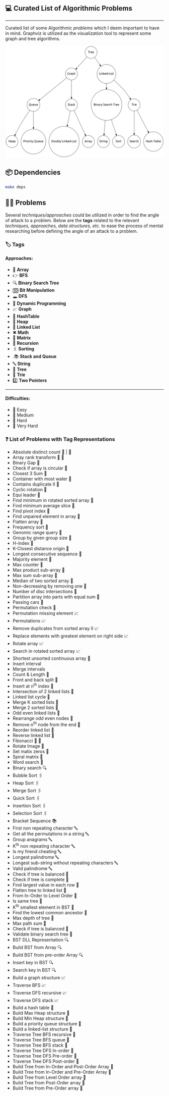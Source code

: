 ## 💻 Curated List of Algorithmic Problems

___

Curated list of some Algorithmic _problems_ which I deem important to have in mind. Graphviz is utilized as the
visualization tool to represent some graph and tree algorithms.

![](/graphviz/Digraph.gv.png/?raw=true)

## 📦 Dependencies

```bash
make deps
```

## 🧑‍💻 Problems

Several _techniques/approaches_ could be utilized in order to find the 
angle of attack to a problem. 
Below are the **tags** related to the relevant
_techniques, approaches, data structures, etc._
to ease the process of mental researching before defining the angle of an attack to a problem.

### 🏷️ Tags

#### Approaches:

* 📃 **Array**
* 👉 **BFS**
* 🔍 **Binary Search Tree**
* 🔟 **Bit Manipulation**
* 🕳️ **DFS**
* 📝 **Dynamic Programming**
* 📈 **Graph**
* 🔣 **HashTable**
* 🌲 **Heap**
* 🔗 **Linked List**
* ✖ **Math**
* 🔢 **Matrix**
* 🔁 **Recursion**
* 🖇️ **Sorting**
* .📚 **Stack and Queue**
* 🔤 **String**
* 🌴 **Tree**
* 🌿 **Trie**
* 2️⃣ **Two Pointers**

---

#### Difficulties:

* 🥉 Easy
* 🥈 Medium
* 🥇 Hard
* 🏅 Very Hard



### ❓ List of Problems with Tag Representations

- Absolute distinct count 📃 | 🥉
- Array rank transform 📃 🔣
- Binary Gap 📃 
- Check if array is circular 📃 
- Closest 3 Sum 📃 
- Container with most water 📃 
- Contains duplicate II 📃 
- Cyclic rotation 📃 
- Equi leader 📃 
- Find minimum in rotated sorted array 📃
- Find minimum average slice 📃
- Find pivot index 📃 
- Find unpaired element in array 📃 
- Flatten array 📃 
- Frequency sort 📃 
- Genomic range query 📃 
- Group by given group size 📃 
- H-index 📃
- K-Closest distance origin 📃 
- Longest consecutive sequence 📃 
- Majority element 📃
- Max counter 📝 
- Max product sub-array 📝 
- Max sum sub-array 📝 
- Median of two sorted array 📝 
- Non-decreasing by removing one 📝 
- Number of disc intersections 📝 
- Partition array into parts with equal sum 📝 
- Passing cars 📝 
- Permutation check 📝 
- Permutation missing element 📈 
- Permutations 📈 
- Remove duplicates from sorted array II 📈 
- Replace elements with greatest element on right side 📈 
- Rotate array 📈 
- Search in rotated sorted array 📈 
- Shortest unsorted continuous array 🌲 
- Insert interval
- Merge intervals
- Count & Length 🔗
- Front and back split 🔗
- Insert at n<sup>th</sup> index 🔗
- Intersection of 2 linked lists 🔗
- Linked list cycle 🔗
- Merge K sorted lists 🔗
- Merge 2 sorted lists 🔗
- Odd even linked lists 🔗
- Rearrange odd even nodes 🔗
- Remove n<sup>th</sup> node from the end 🔗
- Reorder linked list 🔗
- Reverse linked list 🔗
- Fibonacci 📝 🔁
- Rotate Image 🔢
- Set matix zeros 🔢
- Spiral matrix 🔢
- Word search 🔢
- Binary search 🔍
- Bubble Sort 🖇️
- Heap Sort 🖇️
- Merge Sort 🖇️
- Quick Sort 🖇️
- Insertion Sort 🖇️
- Selection Sort 🖇️
- Bracket Sequence 📚
- First non repeating character 🔤
- Get all the permutations in a string 🔤
- Group anagrams 🔤
- K<sup>th</sup> non repeating character 🔤
- Is my friend cheating 🔤
- Longest palindrome 🔤
- Longest sub-string without repeating characters 🔤
- Valid palindrome 🔤
- Check if tree is balanced 🌴
- Check if tree is complete 🌴
- Find largest value in each row 🌴
- Flatten tree to linked list 🌴
- From In-Order to Level Order 🌴
- Is same tree 🌴
- K<sup>th</sup> smallest element in BST 🌴
- Find the lowest common ancestor 🌴
- Max depth of tree 🌴
- Max path sum 🌴
- Check if tree is balanced 🌴
- Validate binary search tree 🌴
- BST DLL Representation 🔍
- Build BST from Array 🔍
- Build BST from pre-order Array 🔍
- Insert key in BST 🔍
- Search key in BST 🔍
- Build a graph structure 📈
- Traverse BFS 📈
- Traverse DFS recursive 📈
- Traverse DFS stack 📈
- Build a hash table 🔣
- Build Max Heap structure 🌲
- Build Min Heap structure 🌲
- Build a priority queue structure 🌲
- Build a linked-list structure 🔗
- Traverse Tree BFS recursive 🌴
- Traverse Tree BFS queue 🌴 
- Traverse Tree BFS stack 🌴 
- Traverse Tree DFS In-order 🌴
- Traverse Tree DFS Pre-order 🌴
- Traverse Tree DFS Post-order 🌴
- Build Tree from In-Order and Post-Order Array 🌴
- Build Tree from In-Order and Pre-Order Array 🌴
- Build Tree from Level Order array 🌴
- Build Tree from Post-Order array 🌴
- Build Tree from Pre-Order array 🌴